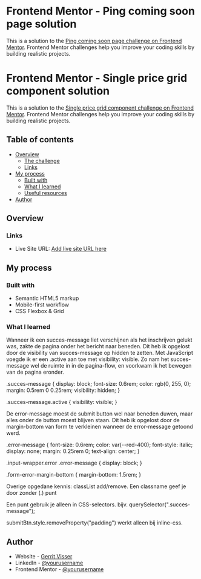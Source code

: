 # Frontend Mentor - Ping coming soon page solution

This is a solution to the [Ping coming soon page challenge on Frontend Mentor](https://www.frontendmentor.io/challenges/ping-single-column-coming-soon-page-5cadd051fec04111f7b848da). Frontend Mentor challenges help you improve your coding skills by building realistic projects.

# Frontend Mentor - Single price grid component solution

This is a solution to the [Single price grid component challenge on Frontend Mentor](https://www.frontendmentor.io/challenges/single-price-grid-component-5ce41129d0ff452fec5abbbc). Frontend Mentor challenges help you improve your coding skills by building realistic projects.

## Table of contents

- [Overview](#overview)
  - [The challenge](#the-challenge)
  - [Links](#links)
- [My process](#my-process)
  - [Built with](#built-with)
  - [What I learned](#what-i-learned)
  - [Useful resources](#useful-resources)
- [Author](#author)

## Overview

### Links

- Live Site URL: [Add live site URL here](https://www.gerritvisser.nl/frontendmentor/challenges/17-base-apparel-coming-soon-page)

## My process

### Built with

- Semantic HTML5 markup
- Mobile-first workflow
- CSS Flexbox & Grid

### What I learned

Wanneer ik een succes-message liet verschijnen als het inschrijven gelukt was, zakte de pagina onder het bericht naar beneden. Dit heb ik opgelost door de visibility van succes-message op hidden te zetten. Met JavaScript voegde ik er een .active aan toe met visibility: visible. Zo nam het succes-message wel de ruimte in in de pagina-flow, en voorkwam ik het bewegen van de pagina eronder.

.succes-message {
display: block;
font-size: 0.6rem;
color: rgb(0, 255, 0);
margin: 0.5rem 0 0.25rem;
visibility: hidden;
}

.succes-message.active {
visibility: visible;
}

De error-message moest de submit button wel naar beneden duwen, maar alles onder de button moest blijven staan. Dit heb ik opgelost door de margin-bottom van form te verkleinen wanneer de error-message getoond werd.

.error-message {
font-size: 0.6rem;
color: var(--red-400);
font-style: italic;
display: none;
margin: 0.25rem 0;
text-align: center;
}

.input-wrapper.error .error-message {
display: block;
}

.form-error-margin-bottom {
margin-bottom: 1.5rem;
}

Overige opgedane kennis:
classList add/remove. Een classname geef je door zonder (.) punt

Een punt gebruik je alleen in CSS-selectors. bijv. querySelector(".succes-message");

submitBtn.style.removeProperty("padding") werkt alleen bij inline-css.

## Author

- Website - [Gerrit Visser](https://www.gerritvisser.nl)
- LinkedIn - [@yourusername](https://www.linkedin.com/in/gerritvissernl/)
- Frontend Mentor - [@yourusername](https://www.frontendmentor.io/profile/gerritvisserNL)
